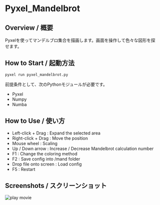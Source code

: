# Pyxel_Mandelbrot
## Overview / 概要
Pyxelを使ってマンデルブロ集合を描画します。画面を操作して色々な図形を探せます。  
## How to Start / 起動方法
```
pyxel run pyxel_mandelbrot.py
```
前提条件として、次のPythonモジュールが必要です。  
- Pyxel
- Numpy
- Numba
## How to Use / 使い方
- Left-click + Drag : Expand the selected area
- Right-click + Drag : Move the position
- Mouse wheel : Scaling
- Up / Down arrow : Increase / Decrease Mandelbrot calculation number
- F1 : Change the coloring method
- F2 : Save config into /mand folder
- Drop file onto screen : Load config
- F5 : Restart
## Screenshots / スクリーンショット
![play movie](https://github.com/gomatama5/Pyxel_Mandelbrot/blob/main/screenshots/pyxel-20250306-170516.gif)
